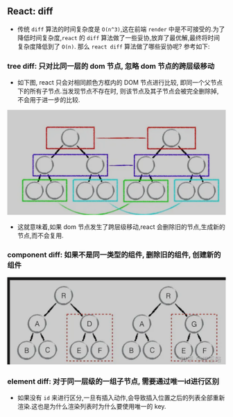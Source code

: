 ## React: diff
- 传统 `diff` 算法的时间复杂度是 `O(n^3)`,这在前端 `render` 中是不可接受的.为了降低时间复杂度,`react` 的 `diff` 算法做了一些妥协,放弃了最优解,最终将时间复杂度降低到了 `O(n)`. 那么 `react diff` 算法做了哪些妥协呢? 参考如下:

### tree diff: 只对比同一层的 dom 节点, 忽略 dom 节点的跨层级移动
- 如下图, react 只会对相同颜色方框内的 DOM 节点进行比较, 即同一个父节点下的所有子节点.当发现节点不存在时, 则该节点及其子节点会被完全删除掉, 不会用于进一步的比较.

<img src="../../images/mds/react-diff-1.png">

- 这就意味着,如果 dom 节点发生了跨层级移动,react 会删除旧的节点,生成新的节点,而不会复用.

### component diff: 如果不是同一类型的组件, 删除旧的组件, 创建新的组件

<img src="../../images/mds/react-diff-2.png">


### element diff: 对于同一层级的一组子节点, 需要通过唯一id进行区别
- 如果没有 `id` 来进行区分,一旦有插入动作,会导致插入位置之后的列表全部重新渲染.这也是为什么渲染列表时为什么要使用唯一的 key.